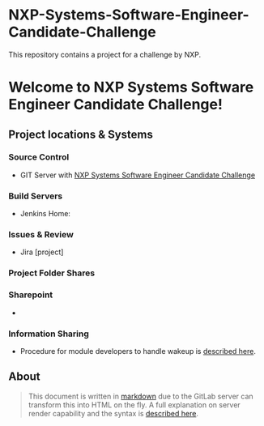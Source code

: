 # NXP-Systems-Software-Engineer-Candidate-Challenge
This repository contains a project for a challenge by NXP.

# Welcome to NXP Systems Software Engineer Candidate Challenge!



## Project locations & Systems

### Source Control
* GIT Server with [NXP Systems Software Engineer Candidate Challenge](https://github.com/DanoMir/NXP-Systems-Software-Engineer-Candidate-Challenge.git)


### Build Servers
* Jenkins Home: 


### Issues & Review
* Jira [project]


### Project Folder Shares


### Sharepoint
* 

### Information Sharing 
* Procedure for module developers to handle wakeup is [described here](http://git.bh.de.conti.de/jcp2016/dev/blob/develop/doc/wakeup.md).

## About
> This document is written in [markdown](http://en.wikipedia.org/wiki/Markdown) due to the GitLab server can transform this into HTML on the fly.
> A full explanation on server render capability and the syntax is [described here](http://git.bh.de.conti.de/help/markdown/markdown.md).